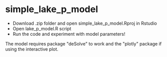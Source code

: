 # simple_lake_p_model

* Download .zip folder and open simple_lake_p_model.Rproj in Rstudio
* Open lake_p_model.R script
* Run the code and experiment with model parameters!

The model requires package "deSolve" to work and the "plotly" package if using the interactive plot.